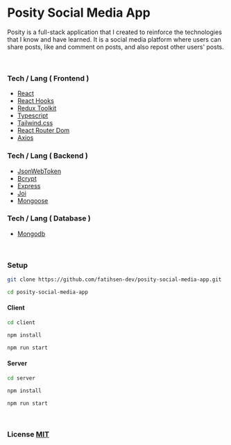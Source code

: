 # Posity Social Media App

Posity is a full-stack application that I created to reinforce the technologies that I know and have learned. It is a social media platform where users can share posts, like and comment on posts, and also repost other users' posts.

<br/>

### Tech / Lang ( Frontend )

-  [React](https://reactjs.org/)
-  [React Hooks](https://reactjs.org/docs/hooks-intro.html)
-  [Redux Toolkit](https://redux-toolkit.js.org/)
-  [Typescript](https://www.typescriptlang.org/)
-  [Tailwind.css](https://tailwindcss.com/)
-  [React Router Dom](https://reactrouter.com/)
-  [Axios](https://axios-http.com)

### Tech / Lang ( Backend )

-  [JsonWebToken](https://jwt.io/)
-  [Bcrypt](https://www.npmjs.com/package/bcrypt)
-  [Express](https://expressjs.com/)
-  [Joi](https://joi.dev/)
-  [Mongoose](https://mongoosejs.com/)

### Tech / Lang ( Database )

-  [Mongodb](https://www.mongodb.com/)

<br/>

### Setup

```bash
git clone https://github.com/fatihsen-dev/posity-social-media-app.git
```

```bash
cd posity-social-media-app
```

#### Client

```bash
cd client
```

```bash
npm install
```

```bash
npm run start
```

#### Server

```bash
cd server
```

```bash
npm install
```

```bash
npm run start
```

<br>

### **License [MIT](./LICENSE)**
